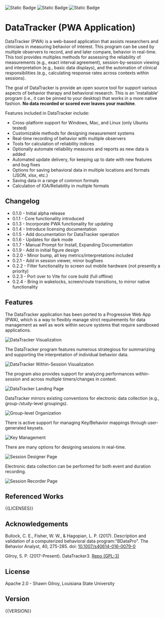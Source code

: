![Static Badge](https://img.shields.io/badge/Version-{{VERSION_NUMBER}}-blue) ![Static Badge](https://img.shields.io/badge/License-Apache_2.0-purple) ![Static Badge](https://img.shields.io/badge/Coverage-{{PERCENTAGE}}-{{PERCENTAGE_COLOR}})

# DataTracker (PWA Application)

DataTracker (PWA) is a web-based application that assists researchers and clinicians in measuring behavior of interest. This program can be used by multiple observers to record, and and later compare, behavior in real-time. This tool provides multiples methods for assessing the reliability of measurements (e.g., exact interval agreement), session-by-session viewing and interpretation (e.g., basic data displays), and the automation of clinical responsibilities (e.g., calculating response rates across contexts within sessions).

The goal of DataTracker is provide an open source tool for support various aspects of behavior therapy and behavioral research. This is an 'installable' program (i.e., it can be pinned to your desktop) that works in a more native fashion. **No data recorded or scored ever leaves your machine**.

Features included in DataTracker include:

- Cross-platform support for Windows, Mac, and Linux (only Ubuntu tested)
- Customizable methods for designing measurement systems
- Real-time recording of behavior with multiple observers
- Tools for calculation of reliability indices
- Optionally automate reliability measures and reports as new data is added
- Automated update delivery, for keeping up to date with new features and bug fixes
- Options for saving behavioral data in multiple locations and formats (JSON, xlsx, etc.)
- Saving data in a range of common formats
- Calculation of IOA/Reliability in multiple formats

## Changelog

- 0.1.0 - Initial alpha release
- 0.1.1 - Core functionality introduced
- 0.1.3 - Incorporate PWA functionality for updating
- 0.1.4 - Introduce licensing documentation
- 0.1.5 - Add documentation for DataTracker operation
- 0.1.6 - Updates for dark mode
- 0.1.7 - Manual Prompt for Install, Expanding Documentation
- 0.1.9 - Add in initial figure design
- 0.2.0 - Minor bump, all key metrics/interpretations included
- 0.2.1 - Add in session viewer, minor bugfixes
- 0.2.2 - Filter functionality to screen out mobile hardware (not presently a priority)
- 0.2.3 - Port over to Vite for core build (full offline)
- 0.2.4 - Bring in wakelocks, screen/route transitions, to mirror native functionality

## Features

The DataTracker application has been ported to a Progressive Web App (PWA), which is a way to flexibly manage strict requirements for data management as well as work within secure systems that require sandboxed applications.

![DataTracker Visualization](public/screenshots/landing_page.png 'DataTracker Options for Data Display')

The DataTracker program features numerous strategious for summarizing and supporting the interpretation of individual behavior data.

![DataTracker Within-Session Visualization](public/screenshots/within_session_preview.png 'DataTracker Options for Within-Session Data Display')

The program also provides support for analyzing performances _within-session_ and across multiple timers/changes in context.

![DataTracker Landing Page](public/screenshots/landing_page.png 'DataTracker Home Page')

DataTracker mirrors existing conventions for electronic data collection (e.g., group-/study-level groupings).

![Group-level Organization](public/screenshots/group_editor.png 'Participant Organization')

There is active support for managing Key/Behavior mappings through user-generated keysets.

![Key Management](public/screenshots/key_editor.png 'Editor for Keyboards')

There are many options for designing sessions in real-time.

![Session Designer Page](public/screenshots/session_designer.png 'Session Designer')

Electronic data collection can be performed for both event and duration recording.

![Session Recorder Page](public/screenshots/group_editor.png 'Session Recorder')

## Referenced Works

{{LICENSES}}

## Acknowledgements

Bullock, C. E., Fisher, W. W., & Hagopian, L. P. (2017). Description and validation of a computerized behavioral data program:"BDataPro". The Behavior Analyst, 40, 275-285. doi: [10.1007/s40614-016-0079-0](https://doi.org/10.1007%2Fs40614-016-0079-0)

Gilroy, S. P. (2017-Present). DataTracker3. [Repo (GPL-3)](https://github.com/miyamot0/DataTracker3)

## License

Apache 2.0 - Shawn Gilroy, Louisiana State University

## Version

{{VERSION}}
